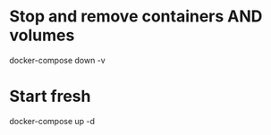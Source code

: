 # Stop and remove containers AND volumes

docker-compose down -v

# Start fresh

docker-compose up -d
